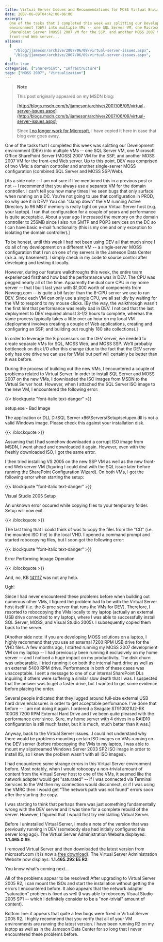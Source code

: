 ```yaml
---
title: Virtual Server Issues and Recommendations for MOSS Virtual Environments
date: 2007-06-09T04:42:00-06:00
excerpt:
  One of the tasks that I completed this week was splitting our Development
  environment (DEV) into multiple VMs -- one SQL Server VM, one Microsoft Office
  SharePoint Server (MOSS) 2007 VM for the SSP, and another MOSS 2007 VM for the
  front-end Web server...
aliases:
  [
    "/blog/jjameson/archive/2007/06/08/virtual-server-issues.aspx",
    "/blog/jjameson/archive/2007/06/09/virtual-server-issues.aspx",
  ]
draft: true
categories: ["SharePoint", "Infrastructure"]
tags: ["MOSS 2007", "Virtualization"]
---
```


> **Note**
>
> This post originally appeared on my MSDN blog:
>
> [http://blogs.msdn.com/b/jjameson/archive/2007/06/09/virtual-server-issues.aspx](http://blogs.msdn.com/b/jjameson/archive/2007/06/09/virtual-server-issues.aspx)
>
> Since
> [I no longer work for Microsoft](/blog/jjameson/2011/09/02/last-day-with-microsoft),
> I have copied it here in case that blog ever goes away.

One of the tasks that I completed this week was splitting our Development
environment (DEV) into multiple VMs -- one SQL Server VM, one Microsoft Office
SharePoint Server (MOSS) 2007 VM for the SSP, and another MOSS 2007 VM for the
front-end Web server. Up to this point, DEV was comprised of two VMs: a domain
controller and another single-server MOSS configuration (combined SQL Server and
MOSS SSP/Web).

[As a side note -- I am not sure if I've mentioned this in a previous post or
not -- I recommend that you always use a separate VM for the domain controller.
I can't tell you how many times I've seen bugs that only surface when running on
a DC. You're not going to use that configuration in PROD, so why use it in DEV?
You can "clamp down" the VM running Active Directory to 96 MB if memory is
really tight on your Virtual Server host (e.g. your laptop). I ran that
configuration for a couple of years and performance is quite acceptable. About a
year ago I increased the memory on the domain controller to 256MB since I also
run SMTP and POP3 services on the DC so I can have basic e-mail functionality
(this is my one and only exception to isolating the domain controller).]

To be honest, until this week I had not been using DEV all that much since I do
all of my development on a different VM -- a single-server MOSS configuration
that I run on one of my servers in the Jameson Data Center (a.k.a. my basement).
I simply check in my code to source control after developing and testing it
locally.

However, during our feature walkthroughs this week, the entire team experienced
firsthand how bad the performance was in DEV. The CPU was pegged nearly all of
the time. Apparently the dual core CPU in my home server -- that I built last
year with $1,000 worth of components from Newegg.com -- is quite a bit faster
than the 8-CPU server we use to run DEV. Since each VM can only use a single
CPU, we all sat idly by waiting for the VM to respond to my mouse clicks. [By
the way, the walkthrough wasn't the first hint that performance was really bad
in DEV. I noticed that the last deployment to DEV required almost 3-1/2 hours to
complete, whereas the same process typically takes a little over an hour on my
local VM (deployment involves creating a couple of Web applications, creating
and configuring an SSP, and building out roughly 180 site collections).]

In order to leverage the 8 processors on the DEV server, we needed to create
separate VMs for SQL, MOSS Web, and MOSS SSP. We'll probably bottleneck on disk
I/O after this change (due to the fact that the DEV server only has one drive we
can use for VMs) but perf will certainly be better than it was before.

During the process of building out the new VMs, I encountered a couple of
problems related to Virtual Server. In order to install SQL Server and MOSS 2007
on the new VMs, I downloaded the ISO images from MSDN to the Virtual Server
host. However, when I attached the SQL Server ISO image to the new VM, I
encountered the following error:

{{< blockquote "font-italic text-danger" >}}

setup.exe - Bad Image

The application or DLL D:\SQL Server x86\Servers\Setup\setupex.dll is not a
valid Windows image. Please check this against your installation disk.

{{< /blockquote >}}

Assuming that I had somehow downloaded a corrupt ISO image from MSDN, I went
ahead and downloaded it again. However, even with the freshly downloaded ISO, I
got the same error.

I then tried installing VS 2005 on the new SSP VM as well as the new front-end
Web server VM (figuring I could deal with the SQL issue later before running the
SharePoint Configuration Wizard). On both VMs, I got the following error when
starting the setup:

{{< blockquote "font-italic text-danger" >}}

Visual Studio 2005 Setup

An unknown error occured while copying files to your temporary folder. Setup
will now exit.

{{< /blockquote >}}

The last thing that I could think of was to copy the files from the "CD" (i.e.
the mounted ISO file) to the local VHD. I opened a command prompt and started
robocopying files, but I soon got the following error:

{{< blockquote "font-italic text-danger" >}}

Error Performing Inpage Operation

{{< /blockquote >}}

And, no, KB [141117](http://support.microsoft.com/kb/141117) was not any help.

Ugh!

Since I had never encountered these problems before when building out numerous
other VMs, I figured the problem had to be with the Virtual Server host itself
(i.e. the 8-proc server that runs the VMs for DEV). Therefore, I resorted to
robocopying the VMs locally to my laptop (actually an external USB drive
connected to my laptop), where I was able to successfully install SQL Server,
MOSS, and Visual Studio 2005). I subsequently copied them back to the server.

[Another side note: if you are developing MOSS solutions on a laptop, I highly
recommend that you use an external 7200 RPM USB drive for the VHD files. A few
months ago, I started running my MOSS 2007 development VM on my laptop -- I had
previously been running it exclusively on my home server -- and I noticed a huge
impact on my productivity. The disk churn was unbearable. I tried running it on
both the internal hard drive as well as an external 5400 RPM drive. Performance
in both of these cases was unacceptable. I sent a message to one of our internal
SharePoint DLs inquiring if others were suffering a similar slow death that I
was. I suspected that the answer was to get a faster drive, but I wanted to get
some evidence before placing the order.

Several people indicated that they lugged around full-size external USB hard
drive enclosures in order to get acceptable perfomance. I've done that before --
I am not doing it again. I ordered a Seagate ST910021U2-RK 100GB 7200 RPM
External Hard Drive and I've been quite pleased with the performance ever since.
Sure, my home server with 4 drives in a RAID10 configuration is still much
faster, but it is much, much better than it was.]

Anyway, back to the Virtual Server issues...I could not understand why there
would be problems mounting certain ISO images on VMs running on the DEV server
(before robocopying the VMs to my laptop, I was able to mount my slipstreamed
Windows Server 2003 SP2 ISO image in order to install IIS, so I knew the problem
wasn't with all ISO images).

I had encountered some strange errors in this Virtual Server environment before.
Most notably, when I would robocopy a non-trivial amount of content from the
Virtual Server host to one of the VMs, it seemed like the network adapter would
get "saturated" -- if I was connected via Terminal Services to the VM then my
connection would disconnect, or if I was using the VMRC then I would get "The
network path was not found" errors soon after the starting the copy.

I was starting to think that perhaps there was just something fundamentally
wrong with the DEV server and it was time for a complete rebuild of the server.
However, I figured that I would first try reinstalling Virtual Server.

Before I uninstalled Virtual Server, I made a note of the version that was
previously running in DEV (somebody else had initially configured this server
long ago). The Virtual Server Administration Website displayed: **1.1.465.0
SE**.

I removed Virtual Server and then downloaded the latest version from
microsoft.com (it is now a
[free download](http://www.microsoft.com/technet/virtualserver/software/default.mspx)).
The Virtual Server Administration Website now displays: **1.1.465.292 EE R2**.

You know what's coming next...

All of the problems appear to be resolved! After upgrading to Virtual Server
2005 R2, I can mount the ISOs and start the installation without getting the
errors I encountered before. It also appears that the network adapter
"saturation" problem is fixed as well (I was able to robocopy Visual Studio 2005
SP1 -- which I definitely consider to be a "non-trivial" amount of content).

Bottom line: it appears that quite a few bugs were fixed in Virtual Server 2005
R2. I highly recommend that you verify that all of your VM environments are
running the latest version. I have been running R2 on my laptop as well as in
the Jameson Data Center for so long that I never encountered these problems
before.
